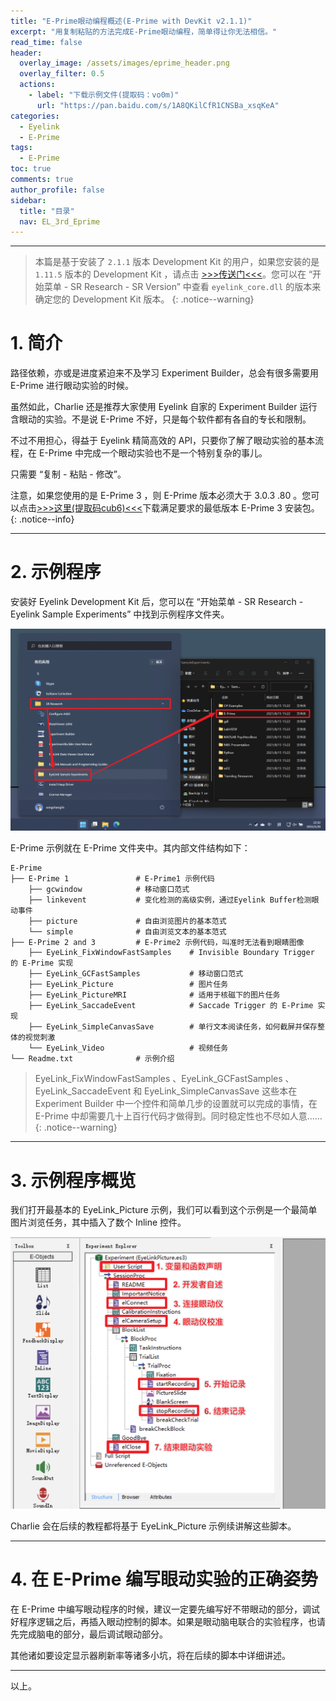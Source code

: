```yaml
---
title: "E-Prime眼动编程概述(E-Prime with DevKit v2.1.1)"
excerpt: "用复制粘贴的方法完成E-Prime眼动编程，简单得让你无法相信。"
read_time: false
header:
  overlay_image: /assets/images/eprime_header.png
  overlay_filter: 0.5
  actions:
    - label: "下载示例文件(提取码：vo0m)"
      url: "https://pan.baidu.com/s/1A8QKilCfR1CNSBa_xsqKeA"
categories:
  - Eyelink
  - E-Prime
tags:
  - E-Prime
toc: true
comments: true
author_profile: false
sidebar:
  title: "目录"
  nav: EL_3rd_Eprime
---
```


---

> 本篇是基于安装了 `2.1.1` 版本 Development Kit 的用户，如果您安装的是 `1.11.5` 版本的 Development Kit ，请点击 [>>>传送门<<<](/eyelink/e-prime/eprime_overview/)。您可以在 “开始菜单 - SR Research - SR Version” 中查看 `eyelink_core.dll` 的版本来确定您的 Development Kit 版本。
{: .notice--warning}

# 1. 简介

路径依赖，亦或是进度紧迫来不及学习 Experiment Builder，总会有很多需要用 E-Prime 进行眼动实验的时候。

虽然如此，Charlie 还是推荐大家使用 Eyelink 自家的 Experiment Builder 运行含眼动的实验。不是说 E-Prime 不好，只是每个软件都有各自的专长和限制。

不过不用担心，得益于 Eyelink 精简高效的 API，只要你了解了眼动实验的基本流程，在 E-Prime 中完成一个眼动实验也不是一个特别复杂的事儿。

只需要 “复制 - 粘贴 - 修改”。

注意，如果您使用的是 E-Prime 3 ，则 E-Prime 版本必须大于 3.0.3 .80 。您可以点击[>>>这里(提取码cub6)<<<](https://pan.baidu.com/s/1inwSPDWVUBf67F2gf31y0Q)下载满足要求的最低版本 E-Prime 3 安装包。{: .notice--info}

---

# 2. 示例程序

安装好 Eyelink Development Kit 后，您可以在 “开始菜单 - SR Research - Eyelink Sample Experiments” 中找到示例程序文件夹。

![eprime-overview_v2-sample_exp_folder](/assets/images/eprime-overview_v2-sample_exp_folder.png)

E-Prime 示例就在 E-Prime 文件夹中。其内部文件结构如下：

```
E-Prime
├── E-Prime 1               # E-Prime1 示例代码
    ├── gcwindow            # 移动窗口范式
    ├── linkevent           # 变化检测的高级实例，通过Eyelink Buffer检测眼动事件
    ├── picture             # 自由浏览图片的基本范式
    └── simple              # 自由浏览文本的基本范式
├── E-Prime 2 and 3         # E-Prime2 示例代码，叫准时无法看到眼睛图像
    ├── EyeLink_FixWindowFastSamples    # Invisible Boundary Trigger 的 E-Prime 实现
    ├── EyeLink_GCFastSamples           # 移动窗口范式
    ├── EyeLink_Picture                 # 图片任务
    ├── EyeLink_PictureMRI              # 适用于核磁下的图片任务
    ├── EyeLink_SaccadeEvent            # Saccade Trigger 的 E-Prime 实现
    ├── EyeLink_SimpleCanvasSave        # 单行文本阅读任务，如何截屏并保存整体的视觉刺激
    └── EyeLink_Video                   # 视频任务
└── Readme.txt              # 示例介绍
```

> EyeLink_FixWindowFastSamples 、EyeLink_GCFastSamples 、EyeLink_SaccadeEvent 和 EyeLink_SimpleCanvasSave 这些本在 Experiment Builder 中一个控件和简单几步的设置就可以完成的事情，在 E-Prime 中却需要几十上百行代码才做得到。同时稳定性也不尽如人意……
{: .notice--warning}

---

# 3. 示例程序概览

我们打开最基本的 EyeLink_Picture 示例，我们可以看到这个示例是一个最简单图片浏览任务，其中插入了数个 Inline 控件。

![eprime-overview_v2-example_scripts_strcut](/assets/images/eprime-overview_v2-example_scripts_strcut.png)

Charlie 会在后续的教程都将基于 EyeLink_Picture 示例续讲解这些脚本。

---

# 4. 在 E-Prime 编写眼动实验的正确姿势

在 E-Prime 中编写眼动程序的时候，建议一定要先编写好不带眼动的部分，调试好程序逻辑之后，再插入眼动控制的脚本。如果是眼动脑电联合的实验程序，也请先完成脑电的部分，最后调试眼动部分。

其他诸如要设定显示器刷新率等诸多小坑，将在后续的脚本中详细讲述。

---

以上。